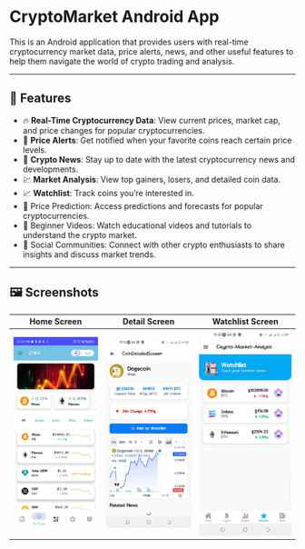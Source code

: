 # CryptoMarket Android App

This is an Android application that provides users with real-time cryptocurrency market data, price alerts, news, and other useful features to help them navigate the world of crypto trading and analysis.

---

## 📱 Features

- 🔥 **Real-Time Cryptocurrency Data**: View current prices, market cap, and price changes for popular cryptocurrencies.
- 🔔 **Price Alerts**: Get notified when your favorite coins reach certain price levels.
- 📰 **Crypto News**: Stay up to date with the latest cryptocurrency news and developments.
- 💹 **Market Analysis**: View top gainers, losers, and detailed coin data.
- 📈 **Watchlist**: Track coins you’re interested in.
- 🔮 Price Prediction: Access predictions and forecasts for popular cryptocurrencies.
- 🎥 Beginner Videos: Watch educational videos and tutorials to understand the crypto market.
- 👥 Social Communities: Connect with other crypto enthusiasts to share insights and discuss market trends.

---

## 🖼️ Screenshots

| Home Screen | Detail Screen | Watchlist Screen |
|-------------|---------------|------------------|
| ![Home](screenshots/home.jpg) | ![Detail](screenshots/detail.jpg) | ![Watchlist](screenshots/watchlist.jpg) |




